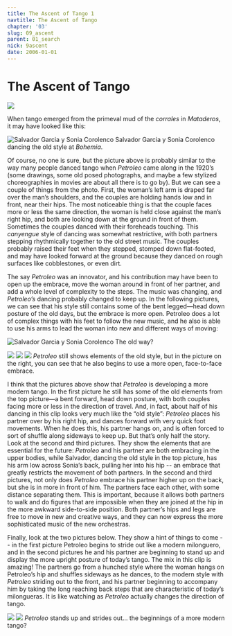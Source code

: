```yaml
---
title: The Ascent of Tango 1
navtitle: The Ascent of Tango
chapter: '03'
slug: 09_ascent
parent: 01_search
nick: 9ascent
date: 2006-01-01
---
```


# The Ascent of Tango

![](/3_pics/9ascent/image002.jpg)

When tango emerged from the primeval mud of the _corrales_ in _Mataderos_, it may have looked like this:

![Salvador Garcia y Sonia Corolenco](/3_pics/9ascent/image005.jpg)
Salvador Garcia y Sonia Corolenco dancing the old style at _Bohemia_.

Of course, no one is sure, but the picture above is probably similar to the way many people danced tango when _Petroleo_ came along in the 1920’s (some drawings, some old posed photographs, and maybe a few stylized choreographies in movies are about all there is to go by). But we can see a couple of things from the photo. First, the woman’s left arm is draped far over the man’s shoulders, and the couples are holding hands low and in front, near their hips. The most noticeable thing is that the couple faces more or less the same direction, the woman is held close against the man’s right hip, and both are looking down at the ground in front of them. Sometimes the couples danced with their foreheads touching. This _canyengue_ style of dancing was somewhat restrictive, with both partners stepping rhythmically together to the old street music. The couples probably raised their feet when they stepped, stomped down flat-footed, and may have looked forward at the ground because they danced on rough surfaces like cobblestones, or even dirt.

The say _Petroleo_ was an innovator, and his contribution may have been to open up the embrace, move the woman around in front of her partner, and add a whole level of complexity to the steps. The music was changing, and _Petroleo’s_ dancing probably changed to keep up. In the following pictures, we can see that his style still contains some of the bent legged—head down posture of the old days, but the embrace is more open. Petroleo does a lot of complex things with his feet to follow the new music, and he also is able to use his arms to lead the woman into new and different ways of moving:

![Salvador Garcia y Sonia Corolenco](/3_pics/9ascent/image007.jpg)
The old way?

![](/3_pics/9ascent/image009.jpg)
![](/3_pics/9ascent/image011.jpg)
![](/3_pics/9ascent/image013.jpg)
_Petroleo_ still shows elements of the old style, but in the picture on the right, you can see
that he also begins to use a more open, face-to-face embrace.

I think that the pictures above show that _Petroleo_ is developing a more modern tango. In the first picture he still has some of the old elements from the top picture—a bent forward, head down posture, with both couples facing more or less in the direction of travel. And, in fact, about half of his dancing in this clip looks very much like the “old style”: _Petroleo_ places his partner over by his right hip, and dances forward with very quick foot movements. When he does this, his partner hangs on, and is often forced to sort of shuffle along sideways to keep up. But that’s only half the story. Look at the second and third pictures. They show the elements that are essential for the future: _Petroleo_ and his partner are both embracing in the upper bodies, while Salvador, dancing the old style in the top picture, has his arm low across Sonia’s back, pulling her into his hip -- an embrace that greatly restricts the movement of both partners. In the second and third pictures, not only does _Petroleo_ embrace his partner higher up on the back, but she is in more in front of him. The partners face each other, with some distance separating them. This is important, because it allows both partners to walk and do figures that are impossible when they are joined at the hip in the more awkward side-to-side position. Both partner’s hips and legs are free to move in new and creative ways, and they can now express the more sophisticated music of the new orchestras.

Finally, look at the two pictures below. They show a hint of things to come -- in the first picture Petroleo begins to stride out like a modern milonguero, and in the second pictures he and his partner are beginning to stand up and display the more upright posture of today’s tango. The mix in this clip is amazing! The partners go from a hunched style where the woman hangs on Petroleo’s hip and shuffles sideways as he dances, to the modern style with _Petroleo_ striding out to the front, and his partner beginning to accompany him by taking the long reaching back steps that are characteristic of today’s milongueras. It is like watching as _Petroleo_ actually changes the direction of tango.

![](/3_pics/9ascent/image015.jpg)
![](/3_pics/9ascent/image017.jpg)
_Petroleo_ stands up and strides out… the beginnings of a more modern tango?
